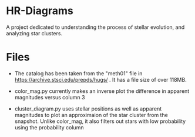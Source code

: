 # HR-Diagrams

A project dedicated to understanding the process of stellar evolution, and analyzing star clusters.

# Files

* The catalog has been taken from the "meth01" file in https://archive.stsci.edu/prepds/hugs/ . It has a file size of over 118MB.

* color_mag.py currently makes an inverse plot the difference in apparent magnitudes versus column 3

* cluster_diagram.py uses stellar positions as well as apparent magnitudes to plot an approximaion of the star cluster from the snapshot. Unlike color_mag, it also filters out stars with low probability using the probability column


